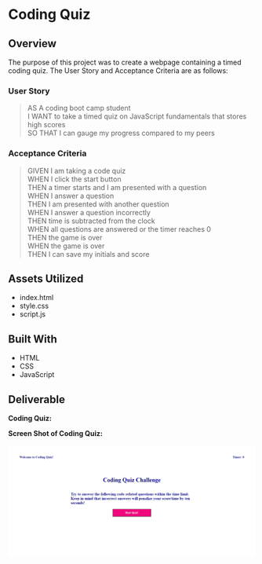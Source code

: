 # **Coding Quiz**

## **Overview**
The purpose of this project was to create a webpage containing a timed coding quiz. The User Story and Acceptance Criteria are as follows:

### **User Story**
> AS A coding boot camp student<br>
I WANT to take a timed quiz on JavaScript fundamentals that stores high scores <br>
SO THAT I can gauge my progress compared to my peers


### **Acceptance Criteria**
> GIVEN I am taking a code quiz <br>
WHEN I click the start button <br>
THEN a timer starts and I am presented with a question <br>
WHEN I answer a question <br>
THEN I am presented with another question <br>
WHEN I answer a question incorrectly <br>
THEN time is subtracted from the clock <br>
WHEN all questions are answered or the timer reaches 0 <br>
THEN the game is over <br>
WHEN the game is over <br>
THEN I can save my initials and score <br>

## **Assets Utilized**  

- index.html
- style.css
- script.js

## **Built With**

* HTML
* CSS
* JavaScript

## **Deliverable**

**Coding Quiz:**<br>


**Screen Shot of Coding Quiz:**<br>
<br>
![alt text](screencapture-file-coding-quiz.png)
